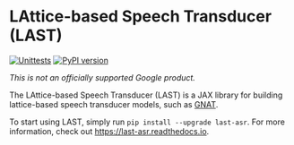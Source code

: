 # LAttice-based Speech Transducer (LAST)

[![Unittests](https://github.com/google-research/last/actions/workflows/pytest_and_autopublish.yml/badge.svg)](https://github.com/google-research/last/actions/workflows/pytest_and_autopublish.yml)
[![PyPI version](https://badge.fury.io/py/last-asr.svg)](https://badge.fury.io/py/last-asr)

*This is not an officially supported Google product.*

The LAttice-based Speech Transducer (LAST) is a JAX library for building
lattice-based speech transducer models, such as
[GNAT](https://arxiv.org/abs/2205.13674).

To start using LAST, simply run `pip install --upgrade last-asr`. For more
information, check out https://last-asr.readthedocs.io.
